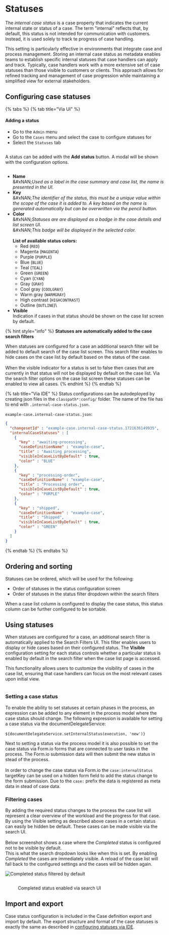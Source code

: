 # Statuses

The _internal case status_ is a case property that indicates the current internal state or status of a case. The term "internal" reflects that, by default, this status is not intended for communication with customers. Instead, it is used solely to track te progress of case handling.

This setting is particularly effective in environments that integrate case and process management. Storing an internal case status as metadata enables teams to establish specific internal statuses that case handlers can apply and track. Typically, case handlers work with a more extensive set of case statuses than those visible to customers or clients. This approach allows for refined tracking and management of case progression while maintaining a simplified view for external stakeholders.

## Configuring case statuses

{% tabs %}
{% tab title="Via UI" %}
#### Adding a status

* Go to the `Admin` menu
* Go to the `Cases` menu and select the case to configure statuses for
* Select the `Statuses` tab

<figure><img src="../../.gitbook/assets/image (28) (1).png" alt=""><figcaption></figcaption></figure>

A status can be added with the **Add status** button. A modal will be shown with the configuration options.

<figure><img src="../../.gitbook/assets/image (47).png" alt=""><figcaption></figcaption></figure>

* **Name**\
  \&#xNAN;_Used as a label in the case summary and case list, the name is presented in the UI._
* **Key**\
  \&#xNAN;_The identifier of the status, this must be a unique value within the scope of the case it is added to. A key based on the name is generated automatically but can be overwritten via the pencil button._
* **Color**\
  \&#xNAN;_Statuses are are displayed as a badge in the case details and list screen UI._\
  &#xNAN;_&#x54;his badge will be displayed in the selected color._\
  \
  **List of available status colors:**
  * Red (`RED`)
  * Magenta (`MAGENTA`)
  * Purple (`PURPLE`)
  * Blue (`BLUE`)
  * Teal (`TEAL`)
  * Green (`GREEN`)
  * Cyan (`CYAN`)
  * Gray (`GRAY`)
  * Cool gray (`COOLGRAY`)
  * Warm gray (`WARMGRAY`)
  * High contrast (`HIGHCONTRAST`)
  * Outline (`OUTLINE`)\\
* **Visible**\
  Indication if cases in that status should be shown on the case list screen by default.

{% hint style="info" %}
**Statuses are automatically added to the case search filters**

When statuses are configured for a case an additional search filter will be added to default search of the case list screen. This search filter enables to hide cases on the case list by default based on the status of the case.\
\
When the visible indicator for a status is set to false then cases that are currently in that status will not be displayed by default on the case list. Via the search filter options on the case list screen these statuses can be enabled to view all cases.
{% endhint %}
{% endtab %}

{% tab title="Via IDE" %}
Status configurations can be autodeployed by creating json files in the `classpath*:config/` folder. The name of the file has to end with `.internal-case-status.json`.

`example-case.internal-case-status.json`:

```json
{
  "changesetId" : "example-case.internal-case-status.1721636149935",
  "internalCaseStatuses" : [
    {
      "key" : "awaiting-processing",
      "caseDefinitionName" : "example-case",
      "title" : "Awaiting processing",
      "visibleInCaseListByDefault" : true,
      "color" : "BLUE"
    },
    {
      "key" : "processing-order",
      "caseDefinitionName" : "example-case",
      "title" : "Processing order",
      "visibleInCaseListByDefault" : true,
      "color" : "PURPLE"
    },
    {
      "key" : "shipped",
      "caseDefinitionName" : "example-case",
      "title" : "Shipped",
      "visibleInCaseListByDefault" : true,
      "color" : "GREEN"
    }
  ]
}

```
{% endtab %}
{% endtabs %}

## Ordering and sorting

Statuses can be ordered, which will be used for the following:

* Order of statuses in the status configuration screen
* Order of statuses in the status filter dropdown within the search filters

When a case list column is configured to display the case status, this status column can be further configured to be sortable.

## Using statuses

When statuses are configured for a case, an additional search filter is automatically applied to the Search Filters UI. This filter enables users to display or hide cases based on their configured status. The **Visible** configuration setting for each status controls whether a particular status is enabled by default in the search filter when the case list page is accessed.

This functionality allows users to customize the visibility of cases in the case list, ensuring that case handlers can focus on the most relevant cases upon initial view.

<figure><img src="../../using-valtimo/case/img/internal-status-case-list.png" alt=""><figcaption></figcaption></figure>

### Setting a case status

To enable the ability to set statuses at certain phases in the process, an expression can be added to any element in the process model where the case status should change. The following expression is available for setting a case status via the documentDelegateService:\
\
`${documentDelegateService.setInternalStatus(execution, 'new')}`

Next to setting a status via the process model it is also possible to set the case status via Form.io forms that are connected to user tasks in the process. The Form.io submission data will then submit the new status in stead of the process.\
\
In order to change the case status via Form.io the `case:internalStatus` targetKey can be used on a hidden form field to add the status change to the form submission. Due to the `case:` prefix the data is registered as meta data in stead of case data.

### Filtering cases

By adding the required status changes to the process the case list will represent a clear overview of the workload and the progress for that case. By using the Visible setting as described above cases in a certain status can easily be hidden be default. These cases can be made visible via the search UI.\
\
Below screenshot shows a case where the _Completed_ status is configured not to be visible by default.\
This is what the search dropdown looks like when this is set. By enabling _Completed_ the cases are immediately visible. A reload of the case list will fall back to the configured settings and the cases will be hidden again.

![Completed status filtered by default](../../using-valtimo/case/img/internal-status-filtered.png)

<figure><img src="../../using-valtimo/case/img/internal-status-filtering.png" alt=""><figcaption><p>Completed status enabled via search UI</p></figcaption></figure>

## Import and export

Case status configuration is included in the Case definition export and import by default. The export structure and format of the case statuses is exactly the same as described in [configuring statuses via IDE](statuses.md#via-ide).
